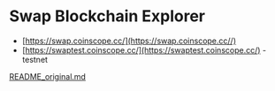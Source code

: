 # Swap Blockchain Explorer

 - [https://swap.coinscope.cc/](https://swap.coinscope.cc//)
 - [https://swaptest.coinscope.cc/](https://swaptest.coinscope.cc/) - testnet


[README_original.md](README_original.md)  

